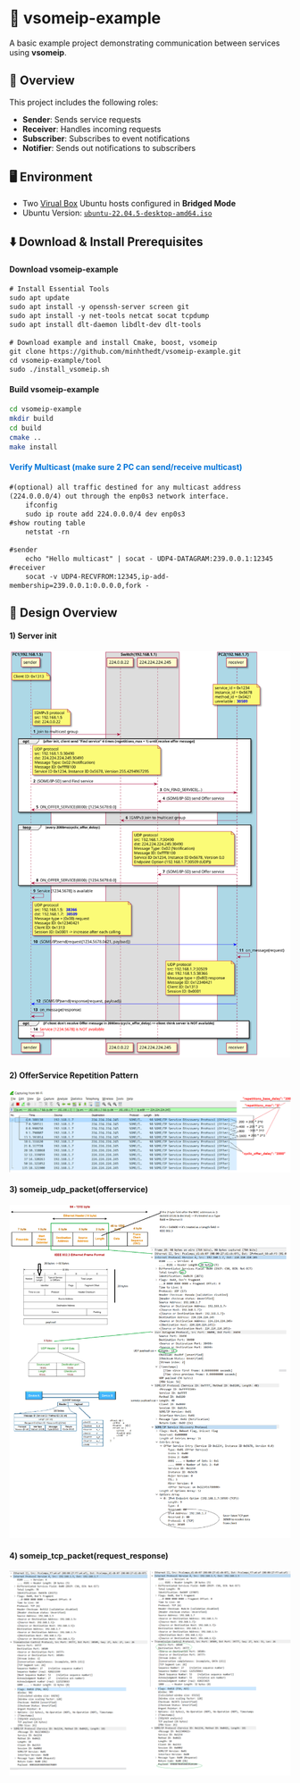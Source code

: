 # 🚗 vsomeip-example

A basic example project demonstrating communication between services using **vsomeip**.

## 📘 Overview

This project includes the following roles:

- **Sender**: Sends service requests
- **Receiver**: Handles incoming requests
- **Subscriber**: Subscribes to event notifications
- **Notifier**: Sends out notifications to subscribers

## 🖥️ Environment

- Two [Virual Box](https://www.virtualbox.org/wiki/Downloads) Ubuntu hosts configured in **Bridged Mode**
- Ubuntu Version: [`ubuntu-22.04.5-desktop-amd64.iso`](https://releases.ubuntu.com/jammy/)

## ⬇️ Download & Install Prerequisites
#### Download vsomeip-example
```
# Install Essential Tools
sudo apt update
sudo apt install -y openssh-server screen git
sudo apt install -y net-tools netcat socat tcpdump
sudo apt install dlt-daemon libdlt-dev dlt-tools

# Download example and install Cmake, boost, vsomeip
git clone https://github.com/minhthedt/vsomeip-example.git
cd vsomeip-example/tool
sudo ./install_vsomeip.sh
```
#### Build vsomeip-example
```bash
cd vsomeip-example
mkdir build
cd build
cmake ..
make install
```
#### <h4 style="color:#0074D9">Verify Multicast (make sure 2 PC can send/receive multicast)</h4>
```
#(optional) all traffic destined for any multicast address (224.0.0.0/4) out through the enp0s3 network interface.
    ifconfig
    sudo ip route add 224.0.0.0/4 dev enp0s3
#show routing table
    netstat -rn

#sender
    echo "Hello multicast" | socat - UDP4-DATAGRAM:239.0.0.1:12345
#receiver
    socat -v UDP4-RECVFROM:12345,ip-add-membership=239.0.0.1:0.0.0.0,fork -
```

## 📝 Design Overview

#### 1) Server init
![OverView](doc/design/OverView.svg)

#### 2) OfferService Repetition Pattern
![OfferService_Repetition](doc/picture/OfferService_Repetition_Pattern.png)

#### 3) someip_udp_packet(offerservice)
![OfferService_Repetition](doc/picture/someip_udp_packet(offerservice).png)

#### 4) someip_tcp_packet(request_response)
![OfferService_Repetition](doc/picture/someip_tcp_packet(request_response).png)